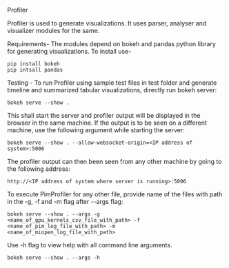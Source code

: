 Profiler

Profiler is used to generate visualizations. It uses parser, analyser and visualizer modules for the same.


Requirements-
The modules depend on bokeh and pandas python library for generating visualizations. To install use-
```
pip install bokeh
pip intsall pandas
```

Testing - 
To run Profiler using sample test files in test folder and generate timeline and summarized tabular visualizations, directly run bokeh server:
```
bokeh serve --show .
```

This shall start the server and profiler output will be displayed in the browser in the same machine. If the output is to be seen on a different machine, use the following argument while starting the server: 
```
bokeh serve --show . --allow-websocket-origin=<IP address of system>:5006 
```

The profiler output can then been seen from any other machine by going to the following address: 
```
http://<IP address of system where server is running>:5006 
```

To execute PimProfiler for any other file, provide name of the files with path in the -g, -f and -m flag after --args flag:
```
bokeh serve --show . --args -g <name_of_gpu_kernels_csv_file_with_path> -f <name_of_pim_log_file_with_path> -m <name_of_miopen_log_file_with_path>
```

Use -h flag to view help with all command line arguments.
```
bokeh serve --show . --args -h
```
